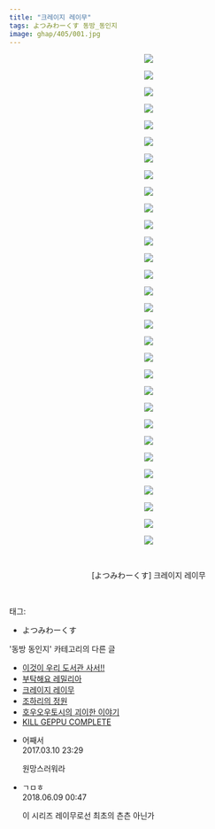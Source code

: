 ```yaml
---
title: "크레이지 레이무"
tags: よつみわーくす 동방_동인지
image: ghap/405/001.jpg
---
```

<div class="article">
<p style="text-align: center; clear: none; float: none;"><img src="{{ site.nasurl }}/ghap/405/001.jpg"/></p>
<p style="text-align: center; clear: none; float: none;"><img src="{{ site.nasurl }}/ghap/405/002.jpg"/></p>
<p style="text-align: center; clear: none; float: none;"><img src="{{ site.nasurl }}/ghap/405/003.jpg"/></p>
<p style="text-align: center; clear: none; float: none;"><img src="{{ site.nasurl }}/ghap/405/004.jpg"/></p>
<p style="text-align: center; clear: none; float: none;"><img src="{{ site.nasurl }}/ghap/405/005.jpg"/></p>
<p style="text-align: center; clear: none; float: none;"><img src="{{ site.nasurl }}/ghap/405/006.jpg"/></p>
<p style="text-align: center; clear: none; float: none;"><img src="{{ site.nasurl }}/ghap/405/007.jpg"/></p>
<p style="text-align: center; clear: none; float: none;"><img src="{{ site.nasurl }}/ghap/405/008.jpg"/></p>
<p style="text-align: center; clear: none; float: none;"><img src="{{ site.nasurl }}/ghap/405/009.jpg"/></p>
<p style="text-align: center; clear: none; float: none;"><img src="{{ site.nasurl }}/ghap/405/010.jpg"/></p>
<p style="text-align: center; clear: none; float: none;"><img src="{{ site.nasurl }}/ghap/405/011.jpg"/></p>
<p style="text-align: center; clear: none; float: none;"><img src="{{ site.nasurl }}/ghap/405/012.jpg"/></p>
<p style="text-align: center; clear: none; float: none;"><img src="{{ site.nasurl }}/ghap/405/013.jpg"/></p>
<p style="text-align: center; clear: none; float: none;"><img src="{{ site.nasurl }}/ghap/405/014.jpg"/></p>
<p style="text-align: center; clear: none; float: none;"><img src="{{ site.nasurl }}/ghap/405/015.jpg"/></p>
<p style="text-align: center; clear: none; float: none;"><img src="{{ site.nasurl }}/ghap/405/016.jpg"/></p>
<p style="text-align: center; clear: none; float: none;"><img src="{{ site.nasurl }}/ghap/405/017.jpg"/></p>
<p style="text-align: center; clear: none; float: none;"><img src="{{ site.nasurl }}/ghap/405/018.jpg"/></p>
<p style="text-align: center; clear: none; float: none;"><img src="{{ site.nasurl }}/ghap/405/019.jpg"/></p>
<p style="text-align: center; clear: none; float: none;"><img src="{{ site.nasurl }}/ghap/405/020.jpg"/></p>
<p style="text-align: center; clear: none; float: none;"><img src="{{ site.nasurl }}/ghap/405/021.jpg"/></p>
<p style="text-align: center; clear: none; float: none;"><img src="{{ site.nasurl }}/ghap/405/022.jpg"/></p>
<p style="text-align: center; clear: none; float: none;"><img src="{{ site.nasurl }}/ghap/405/023.jpg"/></p>
<p style="text-align: center; clear: none; float: none;"><img src="{{ site.nasurl }}/ghap/405/024.jpg"/></p>
<p style="text-align: center; clear: none; float: none;"><img src="{{ site.nasurl }}/ghap/405/025.jpg"/></p>
<p style="text-align: center; clear: none; float: none;"><img src="{{ site.nasurl }}/ghap/405/026.jpg"/></p>
<p style="text-align: center; clear: none; float: none;"><img src="{{ site.nasurl }}/ghap/405/027.jpg"/></p>
<p style="text-align: center; clear: none; float: none;"><img src="{{ site.nasurl }}/ghap/405/028.jpg"/></p>
<p style="text-align: center; clear: none; float: none;"><img src="{{ site.nasurl }}/ghap/405/029.jpg"/></p>
<p style="text-align: center; clear: none; float: none;"><img src="{{ site.nasurl }}/ghap/405/030.jpg"/></p>
<p style="text-align: center; clear: none; float: none;"><br/></p>
<p style="text-align: center; clear: none; float: none;">[よつみわーくす] 크레이지 레이무</p>
<p><br/></p>
</div><div class="tagTrail">
<p>태그: </p>
<ul>
<li>よつみわーくす</li>
</ul>
</div><div class="another">
<p>'동방 동인지' 카테고리의 다른 글</p>
<ul>
<li><a href="/2016-06-21-ghap_408">이것이 우리 도서관 사서!!</a></li>
<li><a href="/2016-06-21-ghap_406">부탁해요 레밀리아</a></li>
<li><a href="/2016-06-21-ghap_405">크레이지 레이무</a></li>
<li><a href="/2016-06-21-ghap_404">조하리의 정원</a></li>
<li><a href="/2016-06-21-ghap_403">호우오우토시의 괴이한 이야기</a></li>
<li><a href="/2016-06-21-ghap_402">KILL GEPPU COMPLETE</a></li>
</ul>
</div><div class="cb_module cb_fluid">
<div class="cb_wrt cb_profile">
<div class="comment">
<ul>
<li class="cb_thumb_off" id="comment14936235">
<div class="cb_comment_area">
<div class="cb_info_area">
<div class="cb_section">
<span class="cb_nick_name">어째서</span>
</div>
<div class="cb_section">
<span class="cb_date">2017.03.10 23:29 </span>
</div>
</div>
<div class="cb_dsc_comment">
<p class="cb_dsc">
											원망스러워라
										</p>
</div>
</div></li>
<li class="cb_thumb_off" id="comment15268267">
<div class="cb_comment_area">
<div class="cb_info_area">
<div class="cb_section">
<span class="cb_nick_name">ㄱㅁㅎ</span>
</div>
<div class="cb_section">
<span class="cb_date">2018.06.09 00:47 </span>
</div>
</div>
<div class="cb_dsc_comment">
<p class="cb_dsc">
											이 시리즈 레이무로선 최초의 츤츤 아닌가
										</p>
</div>
</div></li>
</ul>
</div>
</div><!-- commentList close -->
</div>